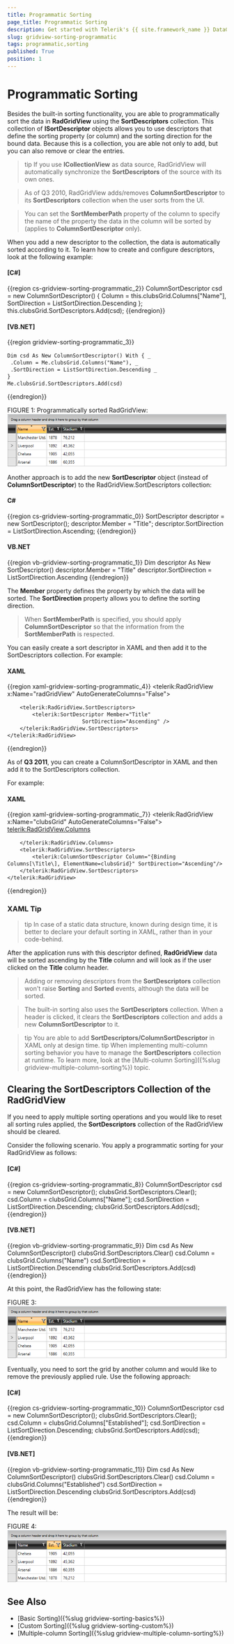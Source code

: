 ```yaml
---
title: Programmatic Sorting
page_title: Programmatic Sorting
description: Get started with Telerik's {{ site.framework_name }} DataGrid and learn how to sort data programmatically using the SortDescriptors collection.
slug: gridview-sorting-programmatic
tags: programmatic,sorting
published: True
position: 1
---
```


# Programmatic Sorting

Besides the built-in sorting functionality, you are able to programmatically sort the data in __RadGridView__ using the __SortDescriptors__ collection. This collection of __ISortDescriptor__ objects allows you to use descriptors that define the sorting property (or column) and the sorting direction for the bound data. Because this is a collection, you are able not only to add, but you can also remove or clear the entries.
    
>tip If you use __ICollectionView__ as data source, RadGridView will automatically synchronize the __SortDescriptors__ of the source with its own ones.

>As of Q3 2010, RadGridView adds/removes __ColumnSortDescriptor__ to its __SortDescriptors__ collection when the user sorts from the UI.

>You can set the __SortMemberPath__ property of the column to specify the name of the property the data in the column will be sorted by (applies to __ColumnSortDescriptor__ only).

When you add a new descriptor to the collection, the data is automatically sorted according to it. To learn how to create and configure descriptors, look at the following example:

#### __[C#]__
{{region cs-gridview-sorting-programmatic_2}}
	ColumnSortDescriptor csd = new ColumnSortDescriptor()
	{
	    Column = this.clubsGrid.Columns["Name"],
	    SortDirection = ListSortDirection.Descending
	};
	this.clubsGrid.SortDescriptors.Add(csd);
{{endregion}}

#### __[VB.NET]__
{{region gridview-sorting-programmatic_3}}

	Dim csd As New ColumnSortDescriptor() With { _
	 .Column = Me.clubsGrid.Columns("Name"), _
	 .SortDirection = ListSortDirection.Descending _
	}
	Me.clubsGrid.SortDescriptors.Add(csd)
{{endregion}}

FIGURE 1: Programmatically sorted RadGridView:
![](images/RadGridView_ProgrammaticSorting_1.png)
      
Another approach is to add the new __SortDescriptor__ object (instead of __ColumnSortDescriptor__) to the RadGridView.SortDescriptors collection:

#### __C#__
{{region cs-gridview-sorting-programmatic_0}}
	SortDescriptor descriptor = new SortDescriptor();
	descriptor.Member = "Title";
	descriptor.SortDirection = ListSortDirection.Ascending;
{{endregion}}

#### __VB.NET__
{{region vb-gridview-sorting-programmatic_1}}
	Dim descriptor As New SortDescriptor()
	descriptor.Member = "Title"
	descriptor.SortDirection = ListSortDirection.Ascending
{{endregion}}

The __Member__ property defines the property by which the data will be sorted.
The __SortDirection__ property allows you to define the sorting direction.

>When __SortMemberPath__ is specified, you should apply __ColumnSortDescriptor__ so that the information from the __SortMemberPath__ is respected.
      
You can easily create a sort descriptor in XAML and then add it to the SortDescriptors collection.
For example:

#### __XAML__
{{region xaml-gridview-sorting-programmatic_4}}
	<telerik:RadGridView x:Name="radGridView"
	             AutoGenerateColumns="False">
	
	    <telerik:RadGridView.SortDescriptors>
	        <telerik:SortDescriptor Member="Title"
	                        SortDirection="Ascending" />
	    </telerik:RadGridView.SortDescriptors>
	</telerik:RadGridView>
{{endregion}}

As of __Q3 2011__, you can create a ColumnSortDescriptor in XAML and then add it to the SortDescriptors collection.
      
For example:
#### __XAML__
{{region xaml-gridview-sorting-programmatic_7}}
	<telerik:RadGridView x:Name="clubsGrid" 
	                AutoGenerateColumns="False">
	    <telerik:RadGridView.Columns>
	
	    </telerik:RadGridView.Columns>
	    <telerik:RadGridView.SortDescriptors>
	        <telerik:ColumnSortDescriptor Column="{Binding Columns[\Title\], ElementName=clubsGrid}" SortDirection="Ascending"/>
	    </telerik:RadGridView.SortDescriptors>
	</telerik:RadGridView>
{{endregion}}

### XAML Tip

>tip In case of a static data structure, known during design time, it is better to declare your default sorting in XAML, rather than in your code-behind.

After the application runs with this descriptor defined, __RadGridView__ data will be sorted ascending by the __Title__ column and will look as if the user clicked on the __Title__ column header.
        
>Adding or removing descriptors from the __SortDescriptors__ collection won't raise __Sorting__ and __Sorted__ events, although the data will be sorted.

>The built-in sorting also uses the __SortDescriptors__ collection. When a header is clicked, it clears the __SortDescriptors__ collection and adds a new __ColumnSortDescriptor__ to it.

>tip You are able to add __SortDescriptors/ColumnSortDescriptor__ in XAML only at design time. 
>tip When implementing multi-column sorting behavior you have to manage the __SortDescriptors__ collection at runtime. To learn more, look at the [Multi-column Sorting]({%slug gridview-multiple-column-sorting%}) topic.

## Clearing the SortDescriptors Collection of the RadGridView ##

If you need to apply multiple sorting operations and you would like to reset all sorting rules applied, the __SortDescriptors__ collection of the RadGridView should be cleared. 

Consider the following scenario. You apply a programmatic sorting for your RadGridView as follows:

#### __[C#]__
{{region cs-gridview-sorting-programmatic_8}}
	ColumnSortDescriptor csd = new ColumnSortDescriptor();
	clubsGrid.SortDescriptors.Clear();
	csd.Column = clubsGrid.Columns["Name"];
	csd.SortDirection = ListSortDirection.Descending;
	clubsGrid.SortDescriptors.Add(csd);
{{endregion}}

#### __[VB.NET]__
{{region vb-gridview-sorting-programmatic_9}}
	Dim csd As New ColumnSortDescriptor()
	clubsGrid.SortDescriptors.Clear()
	csd.Column = clubsGrid.Columns("Name")
	csd.SortDirection = ListSortDirection.Descending
	clubsGrid.SortDescriptors.Add(csd)
{{endregion}}

At this point, the RadGridView has the following state:

FIGURE 3:
![](images/RadGridView_ProgrammaticSorting_1.png)

Eventually, you need to sort the grid by another column and would like to remove the previously applied rule. Use the following approach:

#### __[C#]__
{{region cs-gridview-sorting-programmatic_10}}
	ColumnSortDescriptor csd = new ColumnSortDescriptor();
	clubsGrid.SortDescriptors.Clear();
	csd.Column = clubsGrid.Columns["Established"];
	csd.SortDirection = ListSortDirection.Descending;
	clubsGrid.SortDescriptors.Add(csd);
{{endregion}}

#### __[VB.NET]__
{{region vb-gridview-sorting-programmatic_11}}
	Dim csd As New ColumnSortDescriptor()
	clubsGrid.SortDescriptors.Clear()
	csd.Column = clubsGrid.Columns("Established")
	csd.SortDirection = ListSortDirection.Descending
	clubsGrid.SortDescriptors.Add(csd)
{{endregion}}

The result will be:

FIGURE 4:
![](images/RadGridView_ProgrammaticSorting_2.png)

## See Also
 * [Basic Sorting]({%slug gridview-sorting-basics%})
 * [Custom Sorting]({%slug gridview-sorting-custom%})
 * [Multiple-column Sorting]({%slug gridview-multiple-column-sorting%})